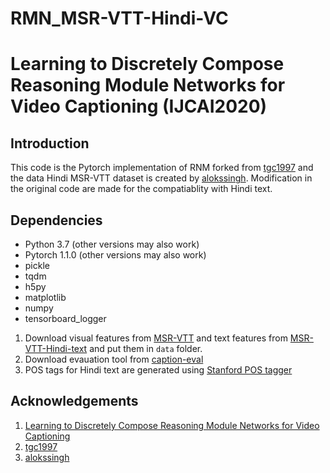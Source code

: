 # RMN_MSR-VTT-Hindi-VC

# Learning to Discretely Compose Reasoning Module Networks for Video Captioning (IJCAI2020)
## Introduction
This code is the Pytorch implementation of RNM forked from [tgc1997](https://github.com/tgc1997/RMN) and the data Hindi MSR-VTT dataset is created by [alokssingh](https://github.com/alokssingh/MSR-VTT-captioning). Modification in the original code are made for the compatiablity with Hindi text. 
## Dependencies
* Python 3.7 (other versions may also work)
* Pytorch 1.1.0 (other versions may also work)
* pickle
* tqdm
* h5py
* matplotlib
* numpy
* tensorboard_logger


1. Download visual features from [MSR-VTT](https://rec.ustc.edu.cn/share/26685ac0-ba08-11ea-866f-6fc664dfaa3b) and text features from [MSR-VTT-Hindi-text](https://drive.google.com/drive/folders/1E4a5u2sge7JVkKnEu_28DHMsBVL8w6MO?usp=sharing) and put them in `data` folder.
2. Download evauation tool from [caption-eval](https://github.com/tgc1997/RMN)
3. POS tags for Hindi text are generated using [Stanford POS tagger](https://nlp.stanford.edu/software/tagger.shtml)

## Acknowledgements
1. [Learning to Discretely Compose Reasoning Module Networks for Video Captioning](https://arxiv.org/abs/2007.09049)
2. [tgc1997]((https://github.com/tgc1997/RMN))
3. [alokssingh](https://github.com/alokssingh/MSR-VTT-captioning)
